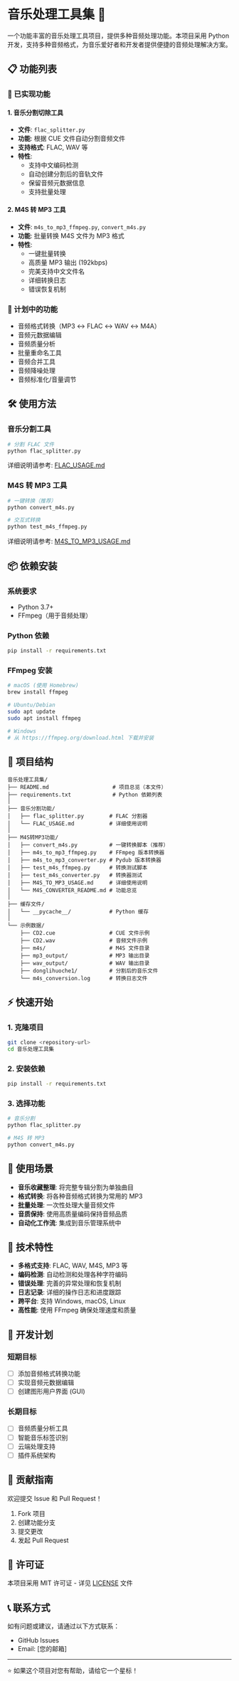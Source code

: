 # 音乐处理工具集 🎵

一个功能丰富的音乐处理工具项目，提供多种音频处理功能。本项目采用 Python 开发，支持多种音频格式，为音乐爱好者和开发者提供便捷的音频处理解决方案。

## 📋 功能列表

### 🎯 已实现功能

#### 1. 音乐分割切除工具
- **文件**: `flac_splitter.py`
- **功能**: 根据 CUE 文件自动分割音频文件
- **支持格式**: FLAC, WAV 等
- **特性**:
  - 支持中文编码检测
  - 自动创建分割后的音轨文件
  - 保留音频元数据信息
  - 支持批量处理

#### 2. M4S 转 MP3 工具
- **文件**: `m4s_to_mp3_ffmpeg.py`, `convert_m4s.py`
- **功能**: 批量转换 M4S 文件为 MP3 格式
- **特性**:
  - 一键批量转换
  - 高质量 MP3 输出 (192kbps)
  - 完美支持中文文件名
  - 详细转换日志
  - 错误恢复机制

### 🚀 计划中的功能

- 音频格式转换（MP3 ↔ FLAC ↔ WAV ↔ M4A）
- 音频元数据编辑
- 音频质量分析
- 批量重命名工具
- 音频合并工具
- 音频降噪处理
- 音频标准化/音量调节

## 🛠️ 使用方法

### 音乐分割工具

```bash
# 分割 FLAC 文件
python flac_splitter.py
```

详细说明请参考: [FLAC_USAGE.md](FLAC_USAGE.md)

### M4S 转 MP3 工具

```bash
# 一键转换（推荐）
python convert_m4s.py

# 交互式转换
python test_m4s_ffmpeg.py
```

详细说明请参考: [M4S_TO_MP3_USAGE.md](M4S_TO_MP3_USAGE.md)

## 📦 依赖安装

### 系统要求
- Python 3.7+
- FFmpeg（用于音频处理）

### Python 依赖

```bash
pip install -r requirements.txt
```

### FFmpeg 安装

```bash
# macOS (使用 Homebrew)
brew install ffmpeg

# Ubuntu/Debian
sudo apt update
sudo apt install ffmpeg

# Windows
# 从 https://ffmpeg.org/download.html 下载并安装
```

## 📁 项目结构

```
音乐处理工具集/
├── README.md                    # 项目总览（本文件）
├── requirements.txt             # Python 依赖列表
│
├── 音乐分割功能/
│   ├── flac_splitter.py        # FLAC 分割器
│   └── FLAC_USAGE.md           # 详细使用说明
│
├── M4S转MP3功能/
│   ├── convert_m4s.py          # 一键转换脚本（推荐）
│   ├── m4s_to_mp3_ffmpeg.py    # FFmpeg 版本转换器
│   ├── m4s_to_mp3_converter.py # Pydub 版本转换器
│   ├── test_m4s_ffmpeg.py      # 转换测试脚本
│   ├── test_m4s_converter.py   # 转换器测试
│   ├── M4S_TO_MP3_USAGE.md     # 详细使用说明
│   └── M4S_CONVERTER_README.md # 功能总览
│
├── 缓存文件/
│   └── __pycache__/            # Python 缓存
│
└── 示例数据/
    ├── CD2.cue                 # CUE 文件示例
    ├── CD2.wav                 # 音频文件示例
    ├── m4s/                    # M4S 文件目录
    ├── mp3_output/             # MP3 输出目录
    ├── wav_output/             # WAV 输出目录
    ├── donglihuoche1/          # 分割后的音乐文件
    └── m4s_conversion.log      # 转换日志文件
```

## ⚡ 快速开始

### 1. 克隆项目
```bash
git clone <repository-url>
cd 音乐处理工具集
```

### 2. 安装依赖
```bash
pip install -r requirements.txt
```

### 3. 选择功能
```bash
# 音乐分割
python flac_splitter.py

# M4S 转 MP3
python convert_m4s.py
```

## 🎯 使用场景

- **音乐收藏整理**: 将完整专辑分割为单独曲目
- **格式转换**: 将各种音频格式转换为常用的 MP3
- **批量处理**: 一次性处理大量音频文件
- **音质保持**: 使用高质量编码保持音频品质
- **自动化工作流**: 集成到音乐管理系统中

## 🔧 技术特性

- **多格式支持**: FLAC, WAV, M4S, MP3 等
- **编码检测**: 自动检测和处理各种字符编码
- **错误处理**: 完善的异常处理和恢复机制
- **日志记录**: 详细的操作日志和进度跟踪
- **跨平台**: 支持 Windows, macOS, Linux
- **高性能**: 使用 FFmpeg 确保处理速度和质量

## 📝 开发计划

### 短期目标
- [ ] 添加音频格式转换功能
- [ ] 实现音频元数据编辑
- [ ] 创建图形用户界面 (GUI)

### 长期目标
- [ ] 音频质量分析工具
- [ ] 智能音乐标签识别
- [ ] 云端处理支持
- [ ] 插件系统架构

## 🤝 贡献指南

欢迎提交 Issue 和 Pull Request！

1. Fork 项目
2. 创建功能分支
3. 提交更改
4. 发起 Pull Request

## 📄 许可证

本项目采用 MIT 许可证 - 详见 [LICENSE](LICENSE) 文件

## 📞 联系方式

如有问题或建议，请通过以下方式联系：
- GitHub Issues
- Email: [您的邮箱]

---

⭐ 如果这个项目对您有帮助，请给它一个星标！